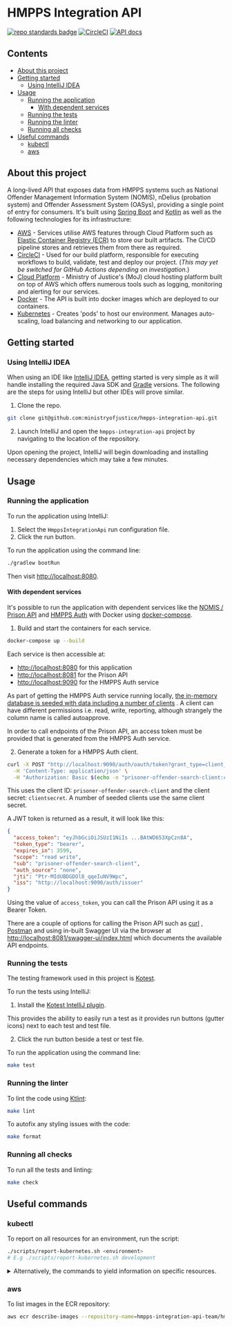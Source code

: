 # HMPPS Integration API

[![repo standards badge](https://img.shields.io/badge/dynamic/json?color=blue&style=flat&logo=github&label=MoJ%20Compliant&query=%24.result&url=https%3A%2F%2Foperations-engineering-reports.cloud-platform.service.justice.gov.uk%2Fapi%2Fv1%2Fcompliant_public_repositories%2Fhmpps-integration-api)](https://operations-engineering-reports.cloud-platform.service.justice.gov.uk/public-github-repositories.html#hmpps-integration-api "Link to report")
[![CircleCI](https://circleci.com/gh/ministryofjustice/hmpps-integration-api/tree/main.svg?style=svg)](https://circleci.com/gh/ministryofjustice/hmpps-integration-api)
[![API docs](https://img.shields.io/badge/API_docs_-view-85EA2D.svg?logo=swagger)](https://hmpps-integration-api-development.apps.live.cloud-platform.service.justice.gov.uk/swagger-ui/index.html)

## Contents

- [About this project](#about-this-project)
- [Getting started](#getting-started)
    - [Using IntelliJ IDEA](#using-intellij-idea)
- [Usage](#usage)
    - [Running the application](#running-the-application)
        - [With dependent services](#with-dependent-services)
    - [Running the tests](#running-the-tests)
    - [Running the linter](#running-the-linter)
    - [Running all checks](#running-all-checks)
- [Useful commands](#useful-commands)
    - [kubectl](#kubectl)
    - [aws](#aws)

## About this project

A long-lived API that exposes data from HMPPS systems such as National Offender Management Information System (NOMIS),
nDelius (probation system) and Offender Assessment System (OASys), providing a single point of entry for consumers. It's
built using [Spring Boot](https://spring.io/projects/spring-boot/) and [Kotlin](https://kotlinlang.org/) as well as the
following technologies for its infrastructure:

- [AWS](https://aws.amazon.com/) - Services utilise AWS features through Cloud Platform such
  as [Elastic Container Registry (ECR)](https://aws.amazon.com/ecr/) to store our built artifacts. The CI/CD pipeline
  stores and retrieves them from there as required.
- [CircleCI](https://circleci.com/developer) - Used for our build platform, responsible for executing workflows to
  build, validate, test and deploy our project. (_This may yet be switched for GitHub Actions depending on
  investigation._)
- [Cloud Platform](https://user-guide.cloud-platform.service.justice.gov.uk/#cloud-platform-user-guide) - Ministry of
  Justice's (MoJ) cloud hosting platform built on top of AWS which offers numerous tools such as logging, monitoring and
  alerting for our services.
- [Docker](https://www.docker.com/) - The API is built into docker images which are deployed to our containers.
- [Kubernetes](https://kubernetes.io/docs/home/) - Creates 'pods' to host our environment. Manages auto-scaling, load
  balancing and networking to our application.

## Getting started

### Using IntelliJ IDEA

When using an IDE like [IntelliJ IDEA](https://www.jetbrains.com/idea/), getting started is very simple as it will
handle installing the required Java SDK and [Gradle](https://gradle.org/) versions. The following are the steps for
using IntelliJ but other IDEs will prove similar.

1. Clone the repo.

```bash
git clone git@github.com:ministryofjustice/hmpps-integration-api.git
```

2. Launch IntelliJ and open the `hmpps-integration-api` project by navigating to the location of the repository.

Upon opening the project, IntelliJ will begin downloading and installing necessary dependencies which may take a few
minutes.

## Usage

### Running the application

To run the application using IntelliJ:

1. Select the `HmppsIntegrationApi` run configuration file.
2. Click the run button.

To run the application using the command line:

```bash
./gradlew bootRun
```

Then visit [http://localhost:8080](http://localhost:8080).

#### With dependent services

It's possible to run the application with dependent services like
the [NOMIS / Prison API](https://github.com/ministryofjustice/prison-api)
and [HMPPS Auth](https://github.com/ministryofjustice/hmpps-auth) with Docker
using [docker-compose](https://docs.docker.com/compose/).

1. Build and start the containers for each service.

```bash
docker-compose up --build
```

Each service is then accessible at:

- [http://localhost:8080](http://localhost:8080) for this application
- [http://localhost:8081](http://localhost:8081) for the Prison API
- [http://localhost:9090](http://localhost:9090) for the HMPPS Auth service

As part of getting the HMPPS Auth service running
locally, [the in-memory database is seeded with data including a number of clients](https://github.com/ministryofjustice/hmpps-auth/blob/main/src/main/resources/db/dev/data/auth/V900_0__clients.sql)
. A client can have different permissions i.e. read, write, reporting, although strangely the column name is called
​​autoapprove.

In order to call endpoints of the Prison API, an access token must be provided that is generated from the HMPPS Auth
service.

2. Generate a token for a HMPPS Auth client.

```bash
curl -X POST "http://localhost:9090/auth/oauth/token?grant_type=client_credentials" \
  -H 'Content-Type: application/json' \
  -H "Authorization: Basic $(echo -n "prisoner-offender-search-client:clientsecret" | base64)"
```

This uses the client ID: `prisoner-offender-search-client` and the client secret: `clientsecret`. A number of seeded
clients use the same client secret.

A JWT token is returned as a result, it will look like this:

```json
{
  "access_token": "eyJhbGciOiJSUzI1NiIs ...BAtWD653XpCzn8A",
  "token_type": "bearer",
  "expires_in": 3599,
  "scope": "read write",
  "sub": "prisoner-offender-search-client",
  "auth_source": "none",
  "jti": "Ptr-MIdUBDGDOl8_qqeIuNV9Wpc",
  "iss": "http://localhost:9090/auth/issuer"
}
```

Using the value of `access_token`, you can call the Prison API using it as a Bearer Token.

There are a couple of options for calling the Prison API such as [curl](https://curl.se/)
, [Postman](https://www.postman.com/) and using in-built Swagger UI via the browser
at [http://localhost:8081/swagger-ui/index.html](http://localhost:8081/swagger-ui/index.html) which documents the
available API endpoints.

### Running the tests

The testing framework used in this project is [Kotest](https://kotest.io/).

To run the tests using IntelliJ:

1. Install the [Kotest IntelliJ plugin](https://kotest.io/docs/intellij/intellij-plugin.html).

This provides the ability to easily run a test as it provides run buttons (gutter icons) next to each test and test
file.

2. Click the run button beside a test or test file.

To run the application using the command line:

```bash
make test
```

### Running the linter

To lint the code using [Ktlint](https://pinterest.github.io/ktlint/):

```bash
make lint
```

To autofix any styling issues with the code:

```bash
make format
```

### Running all checks

To run all the tests and linting:

```bash
make check
```

## Useful commands

### kubectl

To report on all resources for an environment, run the script:

```bash
./scripts/report-kubernetes.sh <environment>
# E.g ./scripts/report-kubernetes.sh development
```

<details>
  <summary>Alternatively, the commands to yield information on specific resources.</summary>
  <br>

To get ingress information for a namespace:

  ```bash
  kubectl get ingress -n <namespace>
  ```

To get a list of all services for a namespace:

  ```bash
  kubectl get service -n <namespace>
  ```

To get a list of all deployments for a namespace:

  ```bash
  kubectl get deployment -n <namespace>
  ```

To get a list of all pods for a namespace:

  ```bash
  kubectl get pod -n <namespace>
  ```

To get detailed information on a specific pod:

  ```bash
  kubectl describe pod <podname> -n <namespace>
  ```

To view logs of a pod:

  ```bash
  kubectl logs <pod-name> -n <namespace>
  ```

To perform a command within a pod:

  ```bash
  kubectl exec <pod-name> -c <container-name> -n <namespace> <command>
  # E.g. kubectl exec hmpps-integration-api-5b8f4f9699-wbwgf -c hmpps-integration-api -n hmpps-integration-api-development -- curl http://localhost:8080/
  ```

To delete all ingress, services, pods and deployments:

  ```bash
  kubectl delete pod,svc,deployment,ingress --all -n <namespace>
  ```

</details>

### aws

To list images in the ECR repository:

```bash
aws ecr describe-images --repository-name=hmpps-integration-api-team/hmpps-integration-api-<environment>-ecr
```
